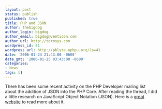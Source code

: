 ```yaml
---
layout: post
status: publish
published: true
title: PHP and JSON
author: thebigdog
author_login: bigdog
author_email: bigdog@venticon.com
author_url: http://torosys.com
wordpress_id: 41
wordpress_url: http://phlyte.uphpu.org/?p=41
date: '2006-01-24 21:43:00 -0600'
date_gmt: '2006-01-25 03:43:00 -0600'
categories:
- News
tags: []
---
```

<p>There has been some recent activity on the PHP Developer mailing list about the addition of JSON into the PHP Core.  After reading the thread, I did a little research on JavaScript Object Notation (JSON). Here is a <a href="http://www.crockford.com/JSON/">great website</a> to read more about it.</p>
